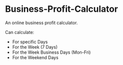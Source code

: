 # Business-Profit-Calculator
An online business profit calculator.

Can calculate:
+ For specific Days
+ For the Week (7 Days)
+ For the Week Business Days (Mon-Fri)
+ For the Weekend Days

